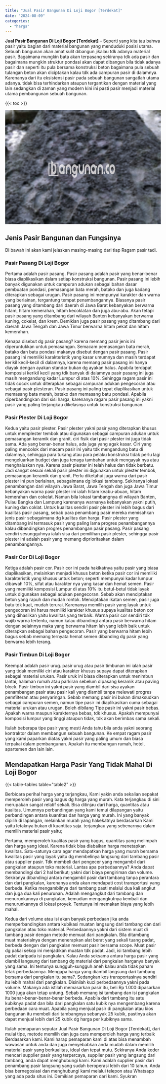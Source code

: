```yaml
---
title: "Jual Pasir Bangunan Di Loji Bogor [Terdekat]"
date: "2024-08-09"
categories: 
  - "harga"
---
```


**Jual Pasir Bangunan Di Loji Bogor \[Terdekat\]** – Seperti yang kita tau bahwa pasir yaitu bagian dari material bangunan yang menduduki posisi utama. Sebuah bangunan akan amat sulit dibangun jikalau tdk adanya material pasir. Bagaimana mungkin bata akan terpasang sekiranya tdk ada pasir dan bagaimana mungkin struktur pondasi akan dapat dibangun bila tidak adanya pasir dan seperti itu pula bersama konstruksi beton bagaimana pula sebuah tulangan beton akan diciptakan kalau tdk ada campuran pasir di dalamnya. Karenanya dari itu eksistensi pasir pada sebuah bangunan sangatlah utama adanya. tidak bisa terhindarkan ataupun tergantikan dengan material yang lain sedangkan di zaman yang modern kini ini pasti pasir menjadi material utama pembangunan sebuah bangunan.

{{< toc >}}

![Jual Pasir Bangunan Di Loji Bogor [Terdekat]](/images/jual-pasir-bangunan-16.png)

## Jenis Pasir Bangunan dan Fungsinya

Di bawah ini akan kami jelaskan masing-masing dari tiap Ragam pasir tadi.

### Pasir Pasang Di Loji Bogor

Pertama adalah pasir pasang. Pasir pasang adalah pasir yang benar-benar biasa diaplikasikan dalam setiap konstruksi bangunan. Pasir pasang ini lebih banyak digunakan untuk campuran adukan sebagai bahan dasar pembuatan pondasi, pemasangan bata merah, batako dan juga kadang diterapkan sebagai urugan. Pasir pasang ini mempunyai karakter dan warna yang berlainan, tergantung tempat penambangannya. Biasanya pasir pasang yang ditambang dari daerah di Jawa Barat kebanyakan berwarna hitam, hitam kemerahan, hitam kecoklatan dan juga abu-abu. Akan tetapi pasir pasang yang ditambang dari wilayah Banten kebanyakan berwarna kuning, cokelat, dan krem. Demikian juga pasir pasang yang ditambang dari daerah Jawa Tengah dan Jawa Timur berwarna hitam pekat dan hitam kemerahan.

Kenapa disebut dg pasir pasang? karena memang pasir jenis ini diperuntukkan untuk pemasangan. Semacam pemasangan bata merah, batako dan batu pondasi makanya disebut dengan pasir pasang. Pasir pasang ini memiliki karakteristik yang kasar umumnya dan masih terdapat kerikil kecil-kecil di dalamnya, karena memang pasir pasang ini hanya diayak dengan ayakan standar bukan dg ayakan halus. Apabila terdapat komposisi kerikil kecil yang tdk banyak di dalamnya pasir pasang ini juga masih mengandung kadar Lumpur di atas 10%. Sehingga ragam pasir ini tidak cocok untuk diterapkan sebagai campuran adukan pengecoran atau sebagai pasir plesteran. Pasir pasang ini paling tepat diaplikasikan untuk memasang bata merah, batako dan memasang batu pondasi. Apabila diperbandingkan dari sisi harga, karenanya ragam pasir pasang ini yakni pasir yang paling terjangkau dikelasnya untuk konstruksi bangunan.

### Pasir Plester Di Loji Bogor

Kedua yaitu pasir plester. Pasir plester yakni pasir yang diterapkan khusus untuk memplester tembok atau digunakan sebagai campuran adukan untuk pemasangan keramik dan granit. ciri fisik dari pasir plester ini juga tidak sama. Ada yang benar-benar halus, ada juga yang agak kasar. Ciri yang paling mencolok dari macam pasir ini yaitu tdk mengandung batu di dalamnya, sehingga para tukang atau para pelaku konstruksi tidak perlu lagi mengeluarkan budget dan juga tenaga tambahan untuk mengayak nya atau menghaluskan nya. Karena pasir plester ini telah halus dan tidak berbatu. Jadi sangat sesuai sekali pasir plester ini digunakan untuk plester tembok, pemasangan keramik dan granit. Perlu diketahui juga warna dari pasir plester ini pun berlainan, sebagaimana dg lokasi tambang. Sekiranya lokasi penambangan dari wilayah Jawa Barat, Jawa Tengah dan juga Jawa Timur kebanyakan warna pasir plester ini ialah hitam keabu-abuan, hitam kemerahan dan cokelat. Namun bila lokasi tambangnya di wilayah Banten, Pulau Bangka dan Lampung karenanya warnanya kebanyakan yakni putih, kuning dan coklat. Untuk kualitas sendiri pasir plester ini lebih bagus dari kualitas pasir pasang, sebab para penambang pasir mereka memisahkan jenis pasir sebagaimana dg kualitas dan harga. Pasir plester yang ditambang ini termasuk pasir yang paling lama progres penambangannya kalau dibandingkan progres penambangan pasir pasang. Pasir pasang sendiri sesungguhnya ialah sisa dari pemilihan pasir plester, sehingga pasir plester ini adalah pasir yang memang diprioritaskan dalam penambangannya.

### Pasir Cor Di Loji Bogor

Ketiga adalah pasir cor. Pasir cor ini pada hakikatnya yaitu pasir yang biasa diaplikasikan, melainkan menjadi khusus beton ketika pasir cor ini memiliki karakteristik yang khusus untuk beton; seperti mempunyai kadar lumpur dibawah 10%, sifat atau karakter nya yang kasar dan hemat semen. Pasir yang memiliki komposisi Lumpur di atas 10% itu betul-betul tidak layak untuk digunakan sebagai adukan pengecoran. Sebab akan menciptakan beton yang rapuh dan mudah rontok. Menciptakan ikatan semen, pasir juga batu tdk kuat, mudah terurai. Karenanya memilih pasir yang layak untuk pengecoran ini harus memiliki karakter khusus supaya kualitas beton cor yang dihasilkan yaitu kwalitas yang terbaik. Warna pasir cor sendiri tdk wajib warna tertentu, namun kalau dibandingi antara pasir berwarna hitam dengan selainnya maka yang berwarna hitam lah yang lebih baik untuk diterapkan sebagai bahan pengecoran. Pasir yang berwarna hitam lebih bagus sebab memang ternyata hemat semen dibanding dg pasir yang berwarna lebih terang.

### Pasir Timbun Di Loji Bogor

Keempat adalah pasir urug. pasir urug atau pasir timbunan ini ialah pasir yang tidak memiliki ciri atau karakter khusus supaya dapat diterapkan sebagai material urukan. Pasir uruk ini biasa diterapkan untuk menimbun lantai, halaman rumah atau parkiran sebelum dipasang keramik atau paving block. Pasir timbun ini yakni pasir yang diambil dari sisa ayakan penambangan pasir atau pasir kali yang diambil tanpa melewati progres pemfilteran atau penyaringan. Sebab memang pasir ini bukan dimaksudkan sebagai campuran semen, namun tipe pasir ini diaplikasikan cuma sebagai material urukan atau urugan. Boleh dibilang Tipe pasir ini yakni pasir bebas. Apakah warna maupun karakternya bebas, tdk khusus. Apakah mempunyai komposisi lumpur yang tinggi ataupun tidak, tdk akan berimbas sama sekali.

Itulah beberapa tipe pasir yang mesti Anda tahu bila anda yakni seorang kontraktor dalam membangun sebuah bangunan. Ke empat ragam pasir yang kami paparkan diatas yakni pasir yang paling umum dan biasa terpakai dalam pembangunan. Apakah itu membangun rumah, hotel, apartemen dan lain lain.

## Mendapatkan Harga Pasir Yang Tidak Mahal Di Loji Bogor

{{< table-tables table="table2" >}}

Berbicara perihal harga yang terjangkau, Kami yakin anda sekalian sepakat memperoleh pasir yang bagus dg harga yang murah. Kata terjangkau di sini merupakan sangat relatif sekali. Bisa ditinjau dari harga, quantitas atau kualitas. Umumnya perbandingan yang kami temui dilapangan yaitu perbandingan antara kuantitas dan harga yang murah. Ini yang banyak dipilih di lapangan, melainkan murah yang hakekatnya berdasarkan Kami yaitu letaknya bukan di kuantitas saja. terjangkau yang sebenarnya dalam memilih material pasir yaitu;

Pertama, memperoleh kualitas pasir yang bagus, quantitas yang melimpah dan harga yang ideal. Karena tidak bisa diabaikan harga menetapkan kwalitas. Satu-satunya cara agar mendapatkan harga yang murah bersama kwalitas pasir yang layak yaitu dg membelinya langsung dari tambang pasir atau supplier pasir. Tdk membeli dari pengecer yang mengambil dari pangkalan ataupun toko material. Lantas apa perbedaannya? Anda dapat membandingi dari 2 hal berikut; yakni dari biaya pengiriman dan volume. Sekiranya dibandingi antara mengambil pasir dari tambang tanpa perantara dan dari pangkalan, karenanya anda akan mendapati cost transportasi yang berbeda. Ketika mengambilnya dari tambang pasti melalui dua kali angkut dan juga dua kali penurunan. Adalah mengangkut dari tambang dan menurunkannya di pangkalan, kemudian mengangkutnya kembali dan menurunkannya di lokasi proyek. Tentunya ini memakan biaya yang lebih mahal.

Kedua dari volume atau isi akan banyak perbedaan jika anda memperbandingkan antara kubikasi muatan langsung dari tambang dan dari pangkalan atau toko material. Perbedaannya yakni dari sistem muat di tambang pasir dengan metode memuat dari pangkalan. Bila ditambang muat materialnya dengan menerapkan alat berat yang sekali tuang padat, berbeda dengan dari pangkalan memuat pasir bersama scope. Muat pasir dg pakai sekop ini menjadikan muatan tdk padat. Jadi, isi tambang lebih padat daripada isi pangkalan. Kalau Anda seksama antara harga pasir yang diambil langsung dari tambang dg material dari pangkalan harganya banyak yang sama. Ini tentunya sungguh-sungguh aneh kalau anda tidak paham letak perbedaannya. Mengapa harga yang diambil langsung dari tambang bersama dari pangkalan itu sama?. Sedangkan kos transportasinya sendiri itu lebih mahal dari pangkalan. Disinilah kuci perbedaannya yakni pada volume. Makanya ada istilah memasarkan pasir itu, beli Rp 1.000 dipasarkan 1000 juga akan tetap untung. Sebab memang isi tambang dan isi pangkalan itu benar-benar-benar-benar berbeda. Apabila dari tambang itu satu kubiknya padat dan bila dari pangkalan satu kubik nya mengembang karena perbedaan cara muat. Apabila yang menjual pasir di pangkalan atau kios bangunan itu membeli dari tambangnya sebanyak 25 kubik, pastinya akan dapat menjual lebih dari 25 kubik dg harga per kubiknya sama.

Itulah pemaparan seputar Jual Pasir Bangunan Di Loji Bogor \[Terdekat\], dari mulai tipe, metode memilih dan juga cara memperoleh harga yang terbaik Berdasarkan kami. Kami harap pemaparan kami di atas bisa menambah wawasan untuk anda dan juga menyebabkan anda mudah dalam memilih material pasir yang berkualitas, ideal dan tepat mutu. Sekiranya Anda keder mencari supplier pasir yang terpercaya, supplier pasir yang langsung dari tambang, anda dapat menghubungi kami. Kami adalah supplier pasir dari penambang pasir langsung yang sudah beroperasi lebih dari 10 tahun. Anda bisa bernegosiasi dan menghubungi kami melalui telepon atau Whatsapp yang ada pada situs ini. Demikian pemaparan dari kami. Syukran

